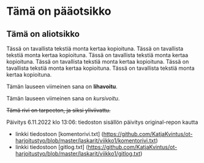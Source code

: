 # Tämä on pääotsikko

## Tämä on aliotsikko

Tässä on tavallista tekstiä monta kertaa kopioituna. 
Tässä on tavallista tekstiä monta kertaa kopioituna. 
Tässä on tavallista tekstiä monta kertaa kopioituna. 
Tässä on tavallista tekstiä monta kertaa kopioituna. 
Tässä on tavallista tekstiä monta kertaa kopioituna. 
Tässä on tavallista tekstiä monta kertaa kopioituna. 

Tämän lauseen viimeinen sana on **lihavoitu**.

Tämän lauseen viimeinen sana on *kursivoitu*.

~~Tämä rivi on tarpeeton, ja siksi yliviivattu.~~

Päivitys 6.11.2022 klo 13:06: tiedoston sisällön päivitys original-repon kautta
- linkki tiedostoon [komentorivi.txt] (https://github.com/KatjaKvintus/ot-harjoitustyo/blob/master/laskarit/viikko1/komentorivi.txt)
- linkki tiedostoon [gitlog.txt] (https://github.com/KatjaKvintus/ot-harjoitustyo/blob/master/laskarit/viikko1/gitlog.txt)

